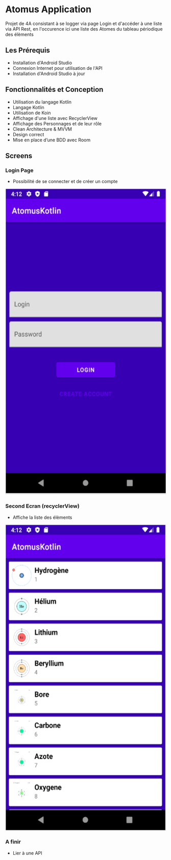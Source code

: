 # Atomus Application
Projet de 4A consistant à se logger via page Login et d'accéder à une liste via API Rest, en l'occurence ici une liste des Atomes du tableau périodique des élèments


## Les Prérequis

- Installation d'Android Studio
- Connexion Internet pour utilisation de l'API
- Installation d'Android Studio à jour

## Fonctionnalités et Conception

- Utilisation du langage Kotlin
- Langage Kotlin
- Utilisation de Koin
- Affichage d'une liste avec RecyclerView
- Affichage des Personnages et de leur rôle
- Clean Architecture & MVVM
- Design correct
- Mise en place d’une BDD avec Room
 
## Screens

### Login Page

- Possibilité de se connecter et de créer un compte
<img src="Screen/LoginPage.png" width="540" height="960" alt="LoginPage.png">

### Second Ecran (recyclerView)

- Affiche la liste des élèments
<img src="screen/Liste.png" width="540" height="960" alt="Liste.png">



### A finir 

- Lier à une API

